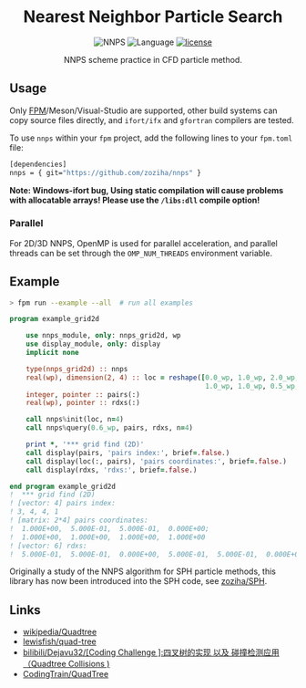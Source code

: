 <div align='center'>

# Nearest Neighbor Particle Search

![NNPS](https://img.shields.io/badge/NNPS-v1.3.0-blueviolet)
![Language](https://img.shields.io/badge/-Fortran-734f96?logo=fortran&logoColor=white)
[![license](https://img.shields.io/badge/License-MIT-pink)](LICENSE)

NNPS scheme practice in CFD particle method.

</div>

## Usage

Only [FPM]((https://github.com/fortran-lang/fpm))/Meson/Visual-Studio are supported,
other build systems can copy source files directly,
and `ifort/ifx` and `gfortran` compilers are tested.

To use `nnps` within your `fpm` project, add the following lines to your `fpm.toml` file:

```sh
[dependencies]
nnps = { git="https://github.com/zoziha/nnps" }
```

**Note: Windows-ifort bug, Using static compilation will cause problems with allocatable arrays! Please use the `/libs:dll` compile option!**

### Parallel

For 2D/3D NNPS, OpenMP is used for parallel acceleration, and parallel threads can be set through the `OMP_NUM_THREADS` environment variable.

## Example

```sh
> fpm run --example --all  # run all examples
```

```fortran
program example_grid2d

    use nnps_module, only: nnps_grid2d, wp
    use display_module, only: display
    implicit none

    type(nnps_grid2d) :: nnps
    real(wp), dimension(2, 4) :: loc = reshape([0.0_wp, 1.0_wp, 2.0_wp, 1.5_wp, &
                                                1.0_wp, 1.0_wp, 0.5_wp, 1.0_wp], [2, 4])
    integer, pointer :: pairs(:)
    real(wp), pointer :: rdxs(:)

    call nnps%init(loc, n=4)
    call nnps%query(0.6_wp, pairs, rdxs, n=4)

    print *, '*** grid find (2D)'
    call display(pairs, 'pairs index:', brief=.false.)
    call display(loc(:, pairs), 'pairs coordinates:', brief=.false.)
    call display(rdxs, 'rdxs:', brief=.false.)

end program example_grid2d
!  *** grid find (2D)
! [vector: 4] pairs index:
! 3, 4, 4, 1
! [matrix: 2*4] pairs coordinates:
!  1.000E+00,  5.000E-01,  5.000E-01,  0.000E+00;
!  1.000E+00,  1.000E+00,  1.000E+00,  1.000E+00
! [vector: 6] rdxs:
!  5.000E-01,  5.000E-01,  0.000E+00,  5.000E-01,  5.000E-01,  0.000E+00
```

Originally a study of the NNPS algorithm for SPH particle methods, this library has now been introduced into the SPH code, see [zoziha/SPH](https://github.com/zoziha/SPH).

## Links

+ [wikipedia/Quadtree](https://en.wikipedia.org/wiki/Quadtree)
+ [lewisfish/quad-tree](https://github.com/lewisfish/quad-trees)
+ [bilibili/Dejavu32/[Coding Challenge ]:四叉树的实现 以及 碰撞检测应用（Quadtree Collisions )](https://www.bilibili.com/video/BV1ub411S7N5?spm_id_from=333.999.0.0)
+ [CodingTrain/QuadTree](https://github.com/CodingTrain/QuadTree)
